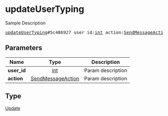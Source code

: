 # updateUserTyping

Sample Description

<pre>
<a href="../constructor/updateUserTyping.md">updateUserTyping</a>#5c486927 user_id:<a href="../type/int.md">int</a> action:<a href="../type/SendMessageAction.md">SendMessageAction</a> = <a href="../type/Update.md">Update</a>;
</pre>
## Parameters

| Name | Type | Description |
|------|:----:|-------------|
| **user_id** | <a href="../type/int.md">int</a> | Param description |
| **action** | <a href="../type/SendMessageAction.md">SendMessageAction</a> | Param description |

## Type

<a href="../type/Update.md">Update</a>
